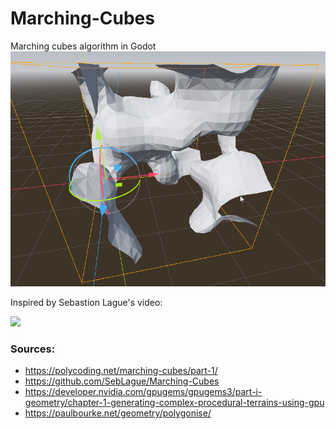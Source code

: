 # Marching-Cubes
Marching cubes algorithm in Godot
![preview](https://github.com/CoffeeCatRailway/Marching-Cubes/raw/main/preview.png)

Inspired by Sebastion Lague's video:

[![](https://img.youtube.com/vi/M3iI2l0ltbE/0.jpg)](https://www.youtube.com/watch?v=M3iI2l0ltbE)

### Sources:
- https://polycoding.net/marching-cubes/part-1/
- https://github.com/SebLague/Marching-Cubes
- https://developer.nvidia.com/gpugems/gpugems3/part-i-geometry/chapter-1-generating-complex-procedural-terrains-using-gpu
- https://paulbourke.net/geometry/polygonise/
